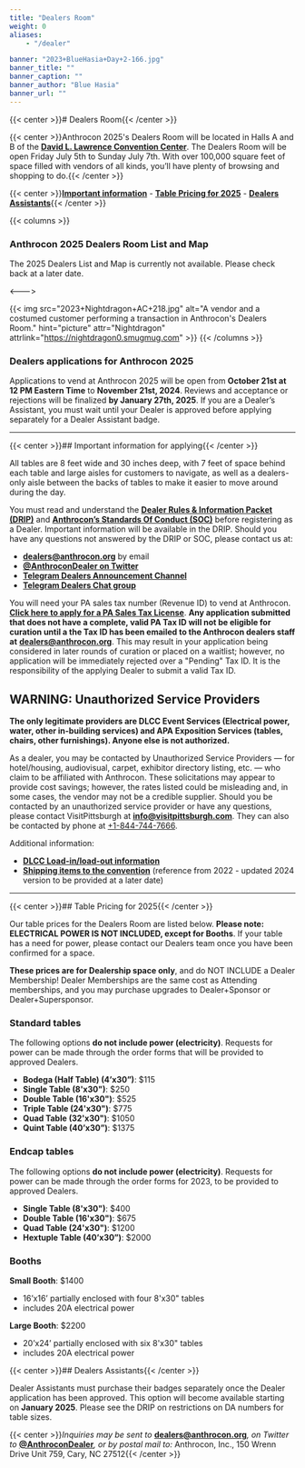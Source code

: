 ```yaml
---
title: "Dealers Room"
weight: 0
aliases:
    - "/dealer"

banner: "2023+BlueHasia+Day+2-166.jpg"
banner_title: ""
banner_caption: ""
banner_author: "Blue Hasia"
banner_url: ""
---
```


{{< center >}}# Dealers Room{{< /center >}}

{{< center >}}Anthrocon 2025's Dealers Room will be located in Halls A and B of the [**David L. Lawrence Convention Center**](http://www.pittsburghcc.com/). The Dealers Room will be open Friday July 5th to Sunday July 7th. With over 100,000 square feet of space filled with vendors of all kinds, you’ll have plenty of browsing and shopping to do.{{< /center >}}

{{< center >}}[**Important information**](#important-information-for-applying) - [**Table Pricing for 2025**](#table-pricing-for-2025) - [**Dealers Assistants**](#dealers-assistants){{< /center >}}

{{< columns >}}
### Anthrocon 2025 Dealers Room List and Map

The 2025 Dealers List and Map is currently not available. Please check back at a later date.

<--->

{{< img src="2023+Nightdragon+AC+218.jpg" alt="A vendor and a costumed customer performing a transaction in Anthrocon's Dealers Room." hint="picture" attr="Nightdragon" attrlink="https://nightdragon0.smugmug.com" >}}
{{< /columns >}}

### **Dealers applications for Anthrocon 2025**

Applications to vend at Anthrocon 2025 will be open from **October 21st at 12 PM Eastern Time** to **November 21st, 2024**. Reviews and acceptance or rejections will be finalized **by January 27th, 2025**. If you are a Dealer’s Assistant, you must wait until your Dealer is approved before applying separately for a Dealer Assistant badge.

***

{{< center >}}## Important information for applying{{< /center >}}

All tables are 8 feet wide and 30 inches deep, with 7 feet of space behind each table and large aisles for customers to navigate, as well as a dealers-only aisle between the backs of tables to make it easier to move around during the day.

You must read and understand the [**Dealer Rules & Information Packet (DRIP)**](/drip) and [**Anthrocon’s Standards Of Conduct (SOC)**](/standards-of-conduct) before registering as a Dealer. Important information will be available in the DRIP. Should you have any questions not answered by the DRIP or SOC, please contact us at:

- [**dealers@anthrocon.org**](mailto:dealers@anthrocon.org) by email
- [**@AnthroconDealer on Twitter**](https://twitter.com/anthrocondealer)
- [**Telegram Dealers Announcement Channel**](https://t.me/anthrocondealersannounce)
- [**Telegram Dealers Chat group**](https://t.me/+Ut8XsuB-6oBS4fVz)

You will need your PA sales tax number (Revenue ID) to vend at Anthrocon. [**Click here to apply for a PA Sales Tax License**](https://mypath.pa.gov/_/). **Any application submitted that does not have a complete, valid PA Tax ID will not be eligible for curation until a the Tax ID has been emailed to the Anthrocon dealers staff at** [**dealers@anthrocon.org**](mailto:dealers@anthrocon.org). This may result in your application being considered in later rounds of curation or placed on a waitlist; however, no application will be immediately rejected over a "Pending" Tax ID. It is the responsibility of the applying Dealer to submit a valid Tax ID.

## **WARNING: Unauthorized Service Providers**

**The only legitimate providers are DLCC Event Services (Electrical power, water, other in-building services) and APA Exposition Services (tables, chairs, other furnishings). Anyone else is not authorized.**

As a dealer, you may be contacted by Unauthorized Service Providers — for hotel/housing, audiovisual, carpet, exhibitor directory listing, etc. — who claim to be affiliated with Anthrocon. These solicitations may appear to provide cost savings; however, the rates listed could be misleading and, in some cases, the vendor may not be a credible supplier. Should you be contacted by an unauthorized service provider or have any questions, please contact VisitPittsburgh at [**info@visitpittsburgh.com**](mailto:info@visitpittsburgh.com). They can also be contacted by phone at [+1-844-744-7666](tel:+18447447666).

Additional information:

- [**DLCC Load-in/load-out information**](/dealers-loading-instructions)
- [**Shipping items to the convention**](/dlcc-shipping-guide) (reference from 2022 - updated 2024 version to be provided at a later date)

***

{{< center >}}## Table Pricing for 2025{{< /center >}}

Our table prices for the Dealers Room are listed below. **Please note: ELECTRICAL POWER IS NOT INCLUDED, except for Booths**. If your table has a need for power, please contact our Dealers team once you have been confirmed for a space.

**These prices are for Dealership space only**, and do NOT INCLUDE a Dealer Membership! Dealer Memberships are the same cost as Attending memberships, and you may purchase upgrades to Dealer+Sponsor or Dealer+Supersponsor.

### Standard tables

The following options **do not include power (electricity)**. Requests for power can be made through the order forms that will be provided to approved Dealers.

- **Bodega (Half Table) (4’x30”)**: $115
- **Single Table (8'x30")**: $250
- **Double Table (16'x30")**: $525
- **Triple Table (24'x30")**: $775
- **Quad Table (32'x30")**: $1050
- **Quint Table (40’x30”)**: $1375

### Endcap tables

The following options **do not include power (electricity)**. Requests for power can be made through the order forms for 2023, to be provided to approved Dealers.

- **Single Table (8'x30")**: $400
- **Double Table (16'x30")**: $675
- **Quad Table (24'x30")**: $1200
- **Hextuple Table (40’x30”)**: $2000

### Booths

**Small Booth**: $1400

- 16’x16’ partially enclosed with four 8'x30" tables
- includes 20A electrical power

**Large Booth**: $2200

- 20’x24’ partially enclosed with six 8'x30" tables
- includes 20A electrical power

{{< center >}}## Dealers Assistants{{< /center >}}

Dealer Assistants must purchase their badges separately once the Dealer application has been approved. This option will become available starting on **January 2025**. Please see the DRIP on restrictions on DA numbers for table sizes.

{{< center >}}*Inquiries may be sent to* [**dealers@anthrocon.org**](mailto:dealers@anthrocon.org)*, on Twitter to* [**@AnthroconDealer**](https://twitter.com/AnthroconDealer)*, or by postal mail to:* Anthrocon, Inc., 150 Wrenn Drive Unit 759, Cary, NC 27512{{< /center >}}
